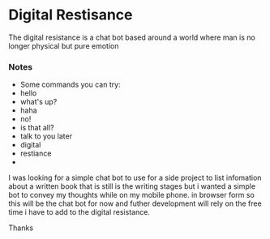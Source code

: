 Digital Restisance
========
The digital resistance is a chat bot based around a world where man is no longer physical but pure emotion

### Notes
* Some commands you can try:
 * hello
 * what's up?
 * haha
 * no!
 * is that all?
 * talk to you later
 * digital
 * restiance
 * 

I was looking for a simple chat bot to use for a side project to list infomation about a written book that is still is the writing stages but i wanted a simple bot to convey my thoughts while on my mobile phone. in browser form so this will be the chat bot for now and futher development will rely on the free time i have to add to the digital resistance.

Thanks

